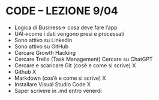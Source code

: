 # CODE – LEZIONE 9/04
- Logica di Business→ cosa deve fare l’app
- UAI→come i dati vengono presi e processati
- Sono attivo su Linkedin
- Sono attivo su GitHub
- Cercare Growth Hacking
- Cercare Trello (Task Management)
Cercare su ChatGPT
- Cercare e scaricare Git (cosè e come si scrive) X
- Github X
- Markdown (cos’è e come si scrive) X
- Installare Visual Studio Code X
- Saper scrivere in .md entro venerdì